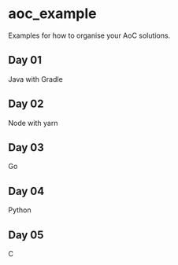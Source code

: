 # aoc_example
Examples for how to organise your AoC solutions. 

## Day 01
Java with Gradle

## Day 02
Node with yarn

## Day 03
Go

## Day 04
Python

## Day 05
C
